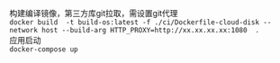 构建编译镜像，第三方库git拉取，需设置git代理<br>
``docker build  -t build-os:latest -f ./ci/Dockerfile-cloud-disk --network host --build-arg HTTP_PROXY=http://xx.xx.xx.xx:1080  . ``<br>
应用启动<br>
``docker-compose up``